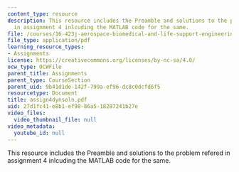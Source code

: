 ```yaml
---
content_type: resource
description: This resource includes the Preamble and solutions to the problem refered
  in assignment 4 inlcuding the MATLAB code for the same.
file: /courses/16-423j-aerospace-biomedical-and-life-support-engineering-spring-2006/27d1fc41e8b1ef9886a518287241b27e_assign4dynsoln.pdf
file_type: application/pdf
learning_resource_types:
- Assignments
license: https://creativecommons.org/licenses/by-nc-sa/4.0/
ocw_type: OCWFile
parent_title: Assignments
parent_type: CourseSection
parent_uid: 9b41d1de-142f-799a-ef96-dc8c0dcfd6f5
resourcetype: Document
title: assign4dynsoln.pdf
uid: 27d1fc41-e8b1-ef98-86a5-18287241b27e
video_files:
  video_thumbnail_file: null
video_metadata:
  youtube_id: null
---
```

This resource includes the Preamble and solutions to the problem refered in assignment 4 inlcuding the MATLAB code for the same.